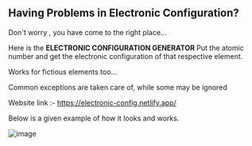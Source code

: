 <h2><b> Having Problems in Electronic Configuration?</b></h2>
Don't worry , you have come to the right place...

Here is the <b>ELECTRONIC CONFIGURATION GENERATOR</b>
Put the atomic number and get the electronic configuration of that respective element.

Works for fictious elements too...

Common exceptions are taken care of, while some may be ignored

Website link :- <a>https://electronic-config.netlify.app/</a>

Below is a given example of how it looks and works.

![image](https://github.com/user-attachments/assets/b12205bd-4edc-45a8-a34b-e221fed4ee62)
